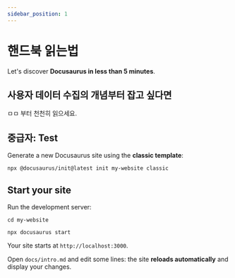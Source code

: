 ```yaml
---
sidebar_position: 1
---
```


# 핸드북 읽는법

Let's discover **Docusaurus in less than 5 minutes**.

## 사용자 데이터 수집의 개념부터 잡고 싶다면

ㅁㅁ 부터 천천히 읽으세요.

## 중급자: Test

Generate a new Docusaurus site using the **classic template**:

```shell
npx @docusaurus/init@latest init my-website classic
```

## Start your site

Run the development server:

```shell
cd my-website

npx docusaurus start
```

Your site starts at `http://localhost:3000`.

Open `docs/intro.md` and edit some lines: the site **reloads automatically** and display your changes.

